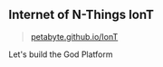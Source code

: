 ## Internet of N-Things IonT
>
> [petabyte.github.io/IonT](https://petabyte.github.io/IonT/)


Let's build the God Platform